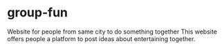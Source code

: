 # group-fun
Website for people from same city to do something together
This website offers people a platform to post ideas about entertaining together.
